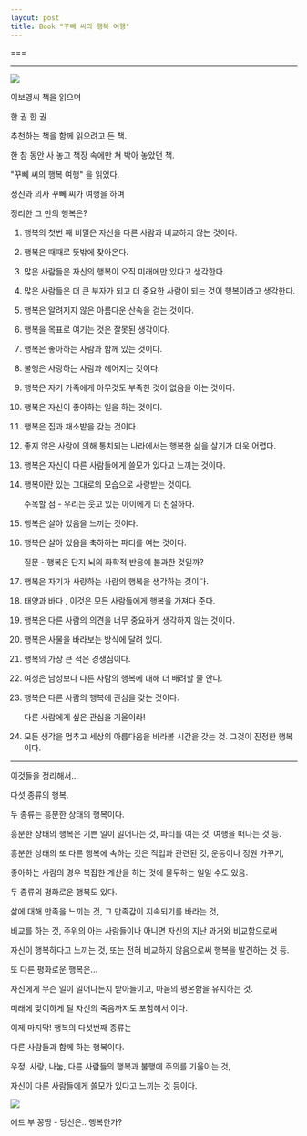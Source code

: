 ```yaml
---
layout: post
title: Book "꾸뻬 씨의 행복 여행"
---
```

===

---

![](https://dl.dropboxusercontent.com/u/9792864/c929b7cb4605bf17ea9b6245ead60882_ZbkSH7KidvfVdwMIYuE1QMN6wTBJJ33n.jpg)

이보영씨 책을 읽으며

한 권 한 권 

추천하는 책을 함께 읽으려고 든 책.

한 참 동안 사 놓고 책장 속에만 쳐 박아 놓았던 책.

"꾸뻬 씨의 행복 여행" 을 읽었다.

정신과 의사 꾸뻬 씨가 여행을 하며 

정리한 그 만의 행복은?

1. 행복의 첫번 째 비밀은 자신을 다른 사람과 비교하지 않는 것이다.

2. 행복은 때때로 뜻밖에 찾아온다. 

3. 많은 사람들은 자신의 행복이 오직 미래에만 있다고 생각한다.

4. 많은 사람들은 더 큰 부자가 되고 더 중요한 사람이 되는 것이 행복이라고 생각한다.

5. 행복은 알려지지 않은 아름다운 산속을 걷는 것이다.

6. 행복을 목표로 여기는 것은 잘못된 생각이다.

7. 행복은 좋아하는 사람과 함께 있는 것이다.

8. 불행은 사랑하는 사람과 헤어지는 것이다.

9. 행복은 자기 가족에게 아무것도 부족한 것이 없음을 아는 것이다.

10. 행복은 자신이 좋아하는 일을 하는 것이다.

11. 행복은 집과 채소밭을 갖는 것이다.

12. 좋지 않은 사람에 의해 통치되는 나라에서는 행복한 삶을 살기가 더욱 어렵다.

13. 행복은 자신이 다른 사람들에게 쓸모가 있다고 느끼는 것이다.

14. 행복이란 있는 그대로의 모습으로 사랑받는 것이다.
    
    주목할 점 - 우리는 웃고 있는 아이에게 더 친절하다. 
    
15. 행복은 살아 있음을 느끼는 것이다.

16. 행복은 살아 있음을 축하하는 파티를 여는 것이다. 

    질문 - 행복은 단지 뇌의 화학적 반응에 불과한 것일까?
    
17. 행복은 자기가 사랑하는 사람의 행복을 생각하는 것이다.

18. 태양과 바다 , 이것은 모든 사람들에게 행복을 가져다 준다. 

19. 행복은 다른 사람의 의견을 너무 중요하게 생각하지 않는 것이다.

20. 행복은 사물을 바라보는 방식에 달려 있다.

21. 행복의 가장 큰 적은 경쟁심이다.

22. 여성은 남성보다 다른 사람의 행복에 대해 더 배려할 줄 안다. 

23. 행복은 다른 사람의 행복에 관심을 갖는 것이다.
    
    다른 사람에게 싶은 관심을 기울이라!
    
24. 모든 생각을 멈추고 세상의 아름다움을 바라볼 시간을 갖는 것. 그것이 진정한 행복이다. 

---

이것들을 정리해서... 

다섯 종류의 행복.

두 종류는 흥분한 상태의 행복이다.

흥분한 상태의 행복은 기쁜 일이 일어나는 것, 파티를 여는 것, 여행을 떠나는 것 등.

흥분한 상태의 또 다른 행복에 속하는 것은 직업과 관련된 것, 운동이나 정원 가꾸기,

좋아하는 사람의 경우 복잡한 계산을 하는 것에 몰두하는 일일 수도 있음. 

두 종류의 평화로운 행복도 있다.

삶에 대해 만족을 느끼는 것, 그 만족감이 지속되기를 바라는 것, 

비교를 하는 것, 주위의 아는 사람들이나 아니면 자신의 지난 과거와 비교함으로써 

자신이 행복하다고 느끼는 것, 또는 전혀 비교하지 않음으로써 행복을 발견하는 것 등.

또 다른 평화로운 행복은...

자신에게 무슨 일이 일어나든지 받아들이고, 마음의 평온함을 유지하는 것.

미래에 맞이하게 될 자신의 죽음까지도 포함해서 이다. 

이제 마지막! 행복의 다섯번째 종류는 

다른 사람들과 함께 하는 행복이다.

우정, 사랑, 나눔, 다른 사람들의 행복과 불행에 주의를 기울이는 것, 

자신이 다른 사람들에게 쓸모가 있다고 느끼는 것 등이다. 

![](https://dl.dropboxusercontent.com/u/9792864/11336170_100179483665183_191007415_n.jpg)


에드 부 꽁땅 - 당신은.. 행복한가? 

    
    
    
    




